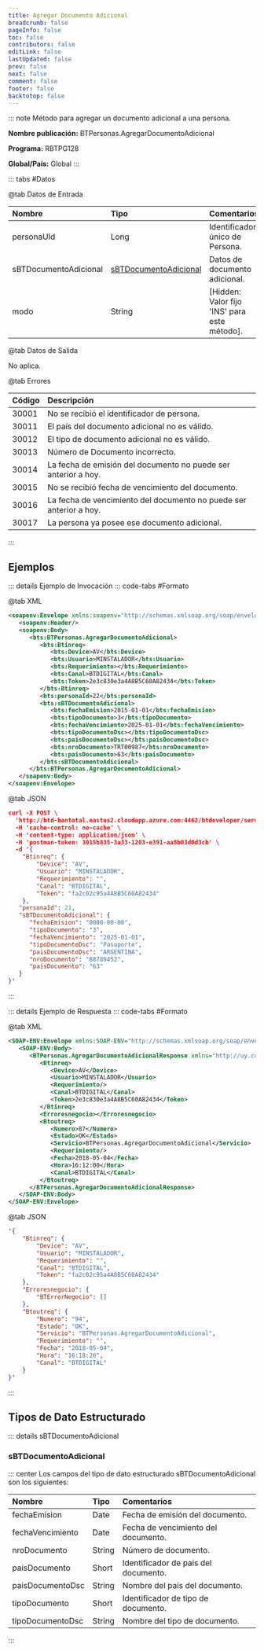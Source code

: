```yaml
---
title: Agregar Documento Adicional
breadcrumb: false
pageInfo: false
toc: false
contributors: false
editLink: false
lastUpdated: false
prev: false
next: false
comment: false
footer: false
backtotop: false
---
```


<!-- ABRE DATOS DEL MÉTODO -->
::: note Método para agregar un documento adicional a una persona.

**Nombre publicación:** BTPersonas.AgregarDocumentoAdicional

**Programa:** RBTPG128

**Global/País:** Global
:::
<!-- CIERRA DATOS DEL MÉTODO -->

<!-- ABRE TABLA DE DATOS -->
::: tabs #Datos 

@tab Datos de Entrada

Nombre | Tipo | Comentarios
:--------- | :--------- | :---------
personaUId | Long | Identificador único de Persona.
sBTDocumentoAdicional | [sBTDocumentoAdicional](#sbtdocumentoadicional) | Datos de documento adicional.
modo | String | [Hidden: Valor fijo 'INS' para este método].

@tab Datos de Salida

No aplica.

@tab Errores

Código | Descripción
:--------- | :-----------
30001 | No se recibió el identificador de persona.
30011 | El país del documento adicional no es válido.
30012 | El tipo de documento adicional no es válido.
30013 | Número de Documento incorrecto.
30014 | La fecha de emisión del documento no puede ser anterior a hoy.
30015 | No se recibió fecha de vencimiento del documento.
30016 | La fecha de vencimiento del documento no puede ser anterior a hoy.
30017 | La persona ya posee ese documento adicional.
::: 
<!-- CIERRA TABLA DE DATOS -->

## **Ejemplos**

<!-- ABRE EJEMPLO DE INVOCACIÓN -->
::: details Ejemplo de Invocación 
::: code-tabs #Formato

@tab XML
```xml
<soapenv:Envelope xmlns:soapenv="http://schemas.xmlsoap.org/soap/envelope/" xmlns:bts="http://uy.com.dlya.bantotal/BTSOA/">
   <soapenv:Header/>
   <soapenv:Body>
      <bts:BTPersonas.AgregarDocumentoAdicional>
         <bts:Btinreq>
            <bts:Device>AV</bts:Device>
            <bts:Usuario>MINSTALADOR</bts:Usuario>
            <bts:Requerimiento></bts:Requerimiento>
            <bts:Canal>BTDIGITAL</bts:Canal>
            <bts:Token>2e3c830e3a4A8B5C60A82434</bts:Token>
         </bts:Btinreq>
         <bts:personaId>22</bts:personaId>
         <bts:sBTDocumentoAdicional>
            <bts:fechaEmision>2015-01-01</bts:fechaEmision>
            <bts:tipoDocumento>3</bts:tipoDocumento>
            <bts:fechaVencimiento>2025-01-01</bts:fechaVencimiento>
            <bts:tipoDocumentoDsc></bts:tipoDocumentoDsc>
            <bts:paisDocumentoDsc></bts:paisDocumentoDsc>
            <bts:nroDocumento>TRT00987</bts:nroDocumento>
            <bts:paisDocumento>63</bts:paisDocumento>
         </bts:sBTDocumentoAdicional>
      </bts:BTPersonas.AgregarDocumentoAdicional>
   </soapenv:Body>
</soapenv:Envelope>
```

@tab JSON
```json
curl -X POST \
  'http://btd-bantotal.eastus2.cloudapp.azure.com:4462/btdeveloper/servlet/com.dlya.bantotal.odwsbt_BTPersonas_v1?AgregarDocumentoAdicional=' \
  -H 'cache-control: no-cache' \
  -H 'content-type: application/json' \
  -H 'postman-token: 3015b835-3a33-1203-e391-aa8b03d0d3cb' \
  -d '{
	"Btinreq": {
		"Device": "AV",
		"Usuario": "MINSTALADOR",
		"Requerimiento": "",
		"Canal": "BTDIGITAL",
		"Token": "fa2c02c95a4A8B5C60A82434"
	},
   "personaId": 21,
   "sBTDocumentoAdicional": {
      "fechaEmision": "0000-00-00",
      "tipoDocumento": "3",
      "fechaVencimiento": "2025-01-01",
      "tipoDocumentoDsc": "Pasaporte",
      "paisDocumentoDsc": "ARGENTINA",
      "nroDocumento": "B8789452",
      "paisDocumento": "63"
   }
}'
```
:::
<!-- CIERRA EJEMPLO DE INVOCACIÓN -->

<!-- ABRE EJEMPLO DE RESPUESTA -->
::: details Ejemplo de Respuesta 
::: code-tabs #Formato

@tab XML
```xml
<SOAP-ENV:Envelope xmlns:SOAP-ENV="http://schemas.xmlsoap.org/soap/envelope/" xmlns:xsd="http://www.w3.org/2001/XMLSchema" xmlns:SOAP-ENC="http://schemas.xmlsoap.org/soap/encoding/" xmlns:xsi="http://www.w3.org/2001/XMLSchema-instance">
   <SOAP-ENV:Body>
      <BTPersonas.AgregarDocumentoAdicionalResponse xmlns="http://uy.com.dlya.bantotal/BTSOA/">
         <Btinreq>
            <Device>AV</Device>
            <Usuario>MINSTALADOR</Usuario>
            <Requerimiento/>
            <Canal>BTDIGITAL</Canal>
            <Token>2e3c830e3a4A8B5C60A82434</Token>
         </Btinreq>
         <Erroresnegocio></Erroresnegocio>
         <Btoutreq>
            <Numero>87</Numero>
            <Estado>OK</Estado>
            <Servicio>BTPersonas.AgregarDocumentoAdicional</Servicio>
            <Requerimiento/>
            <Fecha>2018-05-04</Fecha>
            <Hora>16:12:00</Hora>
            <Canal>BTDIGITAL</Canal>
         </Btoutreq>
      </BTPersonas.AgregarDocumentoAdicionalResponse>
   </SOAP-ENV:Body>
</SOAP-ENV:Envelope>
```

@tab JSON
```json
'{
	"Btinreq": {
		"Device": "AV",
		"Usuario": "MINSTALADOR",
		"Requerimiento": "",
		"Canal": "BTDIGITAL",
		"Token": "fa2c02c95a4A8B5C60A82434"
	},
    "Erroresnegocio": {
        "BTErrorNegocio": []
    },
    "Btoutreq": {
        "Numero": "94",
        "Estado": "OK",
        "Servicio": "BTPersonas.AgregarDocumentoAdicional",
        "Requerimiento": "",
        "Fecha": "2018-05-04",
        "Hora": "16:18:26",
        "Canal": "BTDIGITAL"
    }
}'
```
::: 
<!-- CIERRA EJEMPLO DE RESPUESTA -->

## **Tipos de Dato Estructurado**

<!-- ABRE SDT -->
::: details sBTDocumentoAdicional  

### sBTDocumentoAdicional

::: center 
Los campos del tipo de dato estructurado sBTDocumentoAdicional son los siguientes: 

Nombre | Tipo | Comentarios 
:--------- | :----------- | :----------- 
fechaEmision | Date | Fecha de emisión del documento. 
fechaVencimiento | Date | Fecha de vencimiento del documento. 
nroDocumento | String | Número de documento. 
paisDocumento | Short | Identificador de país del documento. 
paisDocumentoDsc | String | Nombre del país del documento. 
tipoDocumento | Short | Identificador de tipo de documento. 
tipoDocumentoDsc | String | Nombre del tipo de documento. 
:::
<!-- CIERRA SDT -->